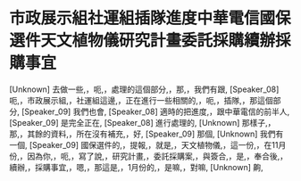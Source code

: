 # 市政展示組社運組插隊進度中華電信國保選件天文植物儀研究計畫委託採購續辦採購事宜

[Unknown] 去做一些,，呃,，處理的這個部分,，那,，我們有跟,
[Speaker_08] 呃,，市政展示組,，社運組這邊,，正在進行一些相關的,，呃,，插隊,，那這個部分,
[Speaker_09] 我們也會,
[Speaker_08] 適時的把進度,，跟中華電信的前半人,
[Speaker_09] 是完全正在,
[Speaker_08] 進行處理的,
[Unknown] 那樣子,，那,，其餘的資料,，所在沒有補充,，好,
[Speaker_09] 那個,
[Unknown] 我們有一個,
[Speaker_09] 國保選件的,，提報,，就是,，天文植物儀,，這一份,，在11月份,，因為你,，呃,，寫了說,，研究計畫,，委託採購案,，與簽合,，是,，奉合後,，續辦,，採購事宜,，嗯,，那這是,，1月份的,，是嘛,，對嘛,
[Unknown] 齁,